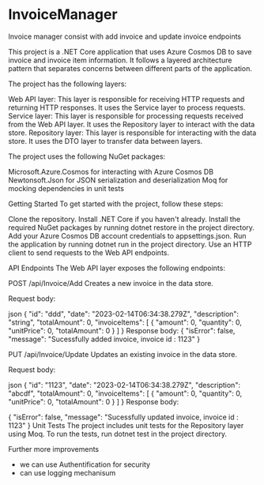 # InvoiceManager
Invoice manager consist with add invoice and update invoice endpoints

This project is a .NET Core application that uses Azure Cosmos DB to save invoice and invoice item information. It follows a layered architecture pattern that separates concerns between different parts of the application.

The project has the following layers:

Web API layer: This layer is responsible for receiving HTTP requests and returning HTTP responses. It uses the Service layer to process requests.
Service layer: This layer is responsible for processing requests received from the Web API layer. It uses the Repository layer to interact with the data store.
Repository layer: This layer is responsible for interacting with the data store. It uses the DTO layer to transfer data between layers.

The project uses the following NuGet packages:

Microsoft.Azure.Cosmos for interacting with Azure Cosmos DB
Newtonsoft.Json for JSON serialization and deserialization
Moq for mocking dependencies in unit tests

Getting Started
To get started with the project, follow these steps:

Clone the repository.
Install .NET Core if you haven't already.
Install the required NuGet packages by running dotnet restore in the project directory.
Add your Azure Cosmos DB account credentials to appsettings.json.
Run the application by running dotnet run in the project directory.
Use an HTTP client to send requests to the Web API endpoints.

API Endpoints
The Web API layer exposes the following endpoints:

POST /api/Invoice/Add
Creates a new invoice in the data store.

Request body:

json
{
  "id": "ddd",
  "date": "2023-02-14T06:34:38.279Z",
  "description": "string",
  "totalAmount": 0,
  "invoiceItems": [
    {
      "amount": 0,
      "quantity": 0,
      "unitPrice": 0,
      "totalAmount": 0
    }
  ]
}
Response body:
{
    "isError": false,
    "message": "Sucessfully added invoice, invoice id : 1123"
}

PUT /api/Invoice/Update
Updates an existing invoice in the data store.

Request body:

json
{
  "id": "1123",
  "date": "2023-02-14T06:34:38.279Z",
  "description": "abcdf",
  "totalAmount": 0,
  "invoiceItems": [
    {
      "amount": 0,
      "quantity": 0,
      "unitPrice": 0,
      "totalAmount": 0
    }
  ]
}
Response body:

{
    "isError": false,
    "message": "Sucessfully updated invoice, invoice id : 1123"
} 
Unit Tests
The project includes unit tests for the Repository layer using Moq. To run the tests, run dotnet test in the project directory.

Further more improvements

* we can use Authentification for security
* can use logging mechanisum


